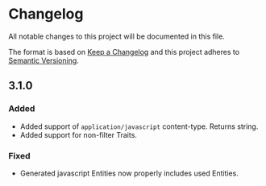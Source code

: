 # Changelog
All notable changes to this project will be documented in this file.

The format is based on [Keep a Changelog](http://keepachangelog.com/en/1.0.0/)
and this project adheres to [Semantic Versioning](http://semver.org/spec/v2.0.0.html).

## 3.1.0

### Added
- Added support of `application/javascript` content-type. Returns string.
- Added support for non-filter Traits.

### Fixed
- Generated javascript Entities now properly includes used Entities.
